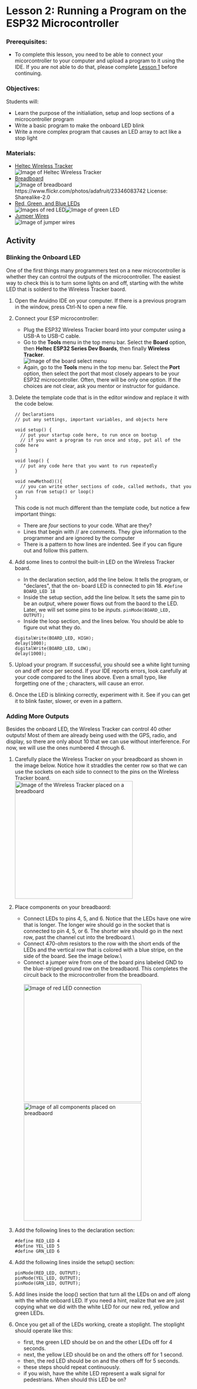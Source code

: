 # Lesson 2: Running a Program on the ESP32 Microcontroller

### Prerequisites:
- To complete this lesson, you need to be able to connect your micorcontroller to your computer and upload a program to it using the IDE. If you are not able to do that, please complete [Lesson 1](../lesson-1/README.md) before continuing.

### Objectives:
Students will: 
- Learn the purpose of the initialiation, setup and loop sections of a microcontroller program  
- Write a basic program to make the onboard LED blink 
- Write a more complex program that causes an LED array to act like a stop light

### Materials:
- [Heltec Wireless Tracker](https://heltec.org/project/wireless-tracker/)\
  ![Image of Heltec Wireless Tracker](assets/images/heltec_wireless_tracker.png)
- [Breadboard](https://learn.sparkfun.com/tutorials/how-to-use-a-breadboard/all)\
 ![Image of breadboard https://www.flickr.com/photos/adafruit/23346083742 License: Sharealike-2.0](assets/images/breadboard.png)
- [Red, Green, and Blue LEDs](https://en.wikipedia.org/wiki/Light-emitting_diode)\
![Images of red LED](assets/images/red_LED.jpg)![Image of green LED](assets/images/green_LED.jpg)
- [Jumper Wires](https://en.wikipedia.org/wiki/Jump_wire)\
![Image of jumper wires]()

## Activity

### Blinking the Onboard LED
One of the first things many programmers test on a new microcontroller is whether they can control the outputs of the microcontroller. The easiest way to check this is to turn some lights on and off, starting with the white LED that is solderd to the Wireless Tracker baord.

1. Open the Aruidno IDE on your computer. If there is a previous program in the window, press Ctrl-N to open a new file.

2. Connect your ESP microcontroller:
    - Plug the ESP32 Wireless Tracker board into your computer using a USB-A to USB-C cable. 
    - Go to the **Tools** menu in the top menu bar. Select the **Board** option, then **Heltec ESP32 Series Dev Boards**, then finally **Wireless Tracker**.\
    ![Image of the board select menu](assets/images/select-board-type.png)
    - Again, go to the **Tools** menu in the top menu bar. Select the **Port** option, then select the port that most closely appears to be your ESP32 microcontroller. Often, there will be only one option. If the choices are not clear, ask you mentor or instructor for guidance.

3. Delete the template code that is in the editor window and replace it with the code below.
    ```
    // Declarations
    // put any settings, important variables, and objects here

    void setup() {
      // put your startup code here, to run once on bootup
      // if you want a program to run once and stop, put all of the code here
    }

    void loop() {
      // put any code here that you want to run repeatedly
    }

    void newMethod)(){
      // you can write other sections of code, called methods, that you can run from setup() or loop()
    }
    ```
    This code is not much different than the template code, but notice a few important things:
    - There are *four* sections to your code. What are they?
    - Lines that begin with // are comments. They give information to the programmer and are ignored by the computer
    - There is a pattern to how lines are indented. See if you can figure out and follow this pattern.

4. Add some lines to control the built-in LED on the Wireless Tracker board.
    - In the declaration section, add the line below. It tells the program, or "declares", that the on- board LED is connected to pin 18.
    ``` #define BOARD_LED 18 ```
    - Inside the setup section, add the line below. It sets the same pin to be an *output*, where power flows out from the baord to the LED. Later, we will set some pins to be *inputs*.
    ``` pinMode(BOARD_LED, OUTPUT); ```
    - Inside the loop section, and the lines below. You should be able to figure out what they do.
    ```
    digitalWrite(BOARD_LED, HIGH);  
    delay(1000);                     
    digitalWrite(BOARD_LED, LOW);  
    delay(1000);
    ```

5. Upload your program. If successful, you should see a white light turning on and off once per second. If your IDE reports errors, look carefully at your code compared to the lines above. Even a small typo, like forgetting one of the ; characters, will cause an error.

6. Once the LED is blinking correctly, experiment with it. See if you can get it to blink faster, slower, or even in a pattern. 

### Adding More Outputs
Besides the onboard LED, the Wireless Tracker can control 40 other outputs! Most of them are already being used with the GPS, radio, and display, so there are only about 10 that we can use without interference. For now, we will use the ones numbered 4 through 6.

1. Carefully place the Wireless Tracker on your breadboard as shown in the image below. Notice how it straddles the center row so that we can use the sockets on each side to connect to the pins on the Wireless Tracker board.\
      <img src="assets/images/wireless_tracker_on_breadboard.png" alt="Image of the Wireless Tracker placed on a breadboard" width="320"/>
  
2. Place components on your breadbaord:
    - Connect LEDs to pins 4, 5, and 6. Notice that the LEDs have one wire that is longer. The longer wire should go in the socket that is connected to pin 4, 5, or 6. The shorter wire should go in the next row, past the channel cut into the bredboard.\
    - Connect 470-ohm resistors to the row with the short ends of the LEDs and the vertical row that is colored with a blue stripe, on the side of the board. See the image below.\
    - Connect a jumper wire from one of the board pins labeled GND to the blue-striped ground row on the breadbaord. This completes the circuit back to the microcontroller from the breadboard.\
      <br>
      <img src="assets/images/red_LED_on_breadboard.png" alt="Image of red LED connection" width="320"/>
      <img src="assets/images/three_LEDs_on_breadboard.png" alt="Image of all components placed on breadbaord" width="320"/>
      
  
3. Add the following lines to the declaration section:
    ```
    #define RED_LED 4
    #define YEL_LED 5
    #define GRN_LED 6
    ```

4. Add the following lines inside the setup() section:
    ```
    pinMode(RED_LED, OUTPUT);
    pinMode(YEL_LED, OUTPUT);
    pinMode(GRN_LED, OUTPUT);
    ```

5. Add lines inside the loop() section that turn all the LEDs on and off along with the white onboard LED. If you need a hint, realize that we are just copying what we did with the white LED for our new red, yellow and green LEDs.

6. Once you get all of the LEDs working, create a stoplight. The stoplight should operate like this:
    - first, the green LED should be on and the other LEDs off for 4 seconds.
    - next, the yellow LED should be on and the others off for 1 second.
    - then, the red LED should be on and the others off for 5 seconds.
    - these steps should repeat continuously.
    - if you wish, have the white LED represent a walk signal for pedestrians. When should this LED be on?
